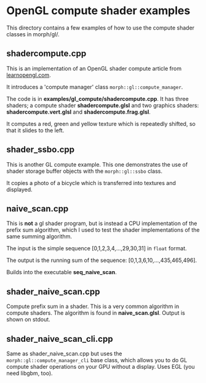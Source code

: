 # OpenGL compute shader examples

This directory contains a few examples of how to use the compute
shader classes in morph/gl/.

## shadercompute.cpp

This is an implementation of an OpenGL shader compute article from [learnopengl.com](https://learnopengl.com/Guest-Articles/2022/Compute-Shaders/Introduction).

It introduces a 'compute manager' class `morph::gl::compute_manager`.

The code is in **examples/gl_compute/shadercompute.cpp**. It has three shaders; a compute shader **shadercompute.glsl** and two graphics shaders: **shadercompute.vert.glsl** and **shadercompute.frag.glsl**.

It computes a red, green and yellow texture which is repeatedly shifted, so that it slides to the left.

## shader_ssbo.cpp

This is another GL compute example. This one demonstrates the use of shader storage buffer objects with the `morph::gl::ssbo` class.

It copies a photo of a bicycle which is transferred into textures and displayed.

## naive_scan.cpp

This is **not** a gl shader program, but is instead a CPU implementation of the prefix sum algorithm, which I used to test the shader implementations of the same summing algorithm.

The input is the simple sequence [0,1,2,3,4,...,29,30,31] in `float` format.

The output is the running sum of the sequence: [0,1,3,6,10,...,435,465,496].

Builds into the executable **seq_naive_scan**.

## shader_naive_scan.cpp

Compute prefix sum in a shader. This is a very common algorithm in compute shaders. The algorithm is found in **naive_scan.glsl**. Output is shown on stdout.

## shader_naive_scan_cli.cpp

Same as shader_naive_scan.cpp but uses the `morph::gl::compute_manager_cli` base class, which allows you to do GL compute shader operations on your GPU without a display. Uses EGL (you need libgbm, too).

